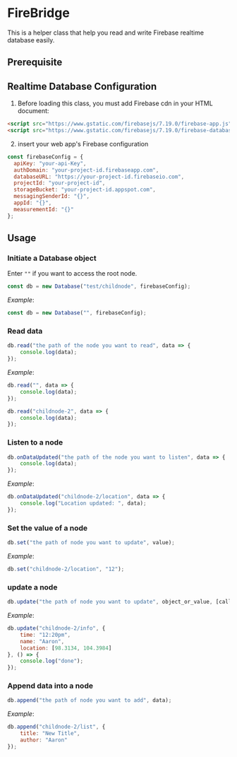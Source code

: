 # FireBridge

This is a helper class that help you read and write Firebase realtime database easily.

## Prerequisite

## Realtime Database Configuration

1. Before loading this class, you must add Firebase cdn in your HTML document:

```html
<script src="https://www.gstatic.com/firebasejs/7.19.0/firebase-app.js"></script>
<script src="https://www.gstatic.com/firebasejs/7.19.0/firebase-database.js"></script>
```

2. insert your web app's Firebase configuration

```javascript
const firebaseConfig = {
  apiKey: "your-api-Key",
  authDomain: "your-project-id.firebaseapp.com",
  databaseURL: "https://your-project-id.firebaseio.com",
  projectId: "your-project-id",
  storageBucket: "your-project-id.appspot.com",
  messagingSenderId: "{}",
  appId: "{}",
  measurementId: "{}"
};
```

## Usage

### Initiate a Database object

Enter `""` if you want to access the root node.

```javascript
const db = new Database("test/childnode", firebaseConfig);
```

*Example*:

```javascript
const db = new Database("", firebaseConfig);
```

### Read data

```javascript
db.read("the path of the node you want to read", data => {
    console.log(data);
});
```

*Example*:

```javascript
db.read("", data => {
    console.log(data);
});

db.read("childnode-2", data => {
    console.log(data);
});
```

### Listen to a node

```javascript
db.onDataUpdated("the path of the node you want to listen", data => {
    console.log(data);
});
```

*Example*:

```javascript
db.onDataUpdated("childnode-2/location", data => {
    console.log("Location updated: ", data);
});
```

### Set the value of a node

```javascript
db.set("the path of node you want to update", value);
```

*Example*:

```javascript
db.set("childnode-2/location", "12");
```

### update a node

```javascript
db.update("the path of node you want to update", object_or_value, [callback]);
```

*Example*:

```javascript
db.update("childnode-2/info", {
    time: "12:20pm",
    name: "Aaron",
    location: [98.3134, 104.3984]
}, () => {
    console.log("done");
});
```

### Append data into a node

```javascript
db.append("the path of node you want to add", data);
```

*Example*:

```javascript
db.append("childnode-2/list", {
    title: "New Title",
    author: "Aaron"
});
```
